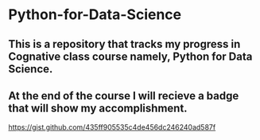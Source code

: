# Python-for-Data-Science

## This is a repository that tracks my progress in Cognative class course namely, Python for Data Science.

## At the end of the course I will recieve a badge that will show my accomplishment.

https://gist.github.com/435ff905535c4de456dc246240ad587f
